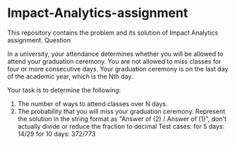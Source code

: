 # Impact-Analytics-assignment
This repository contains the problem and its solution of Impact Analytics assignment.
 Question

In a university, your attendance determines whether you will be allowed to attend your graduation ceremony.
You are not allowed to miss classes for four or more consecutive days.
Your graduation ceremony is on the last day of the academic year, which is the Nth day.

Your task is to determine the following:

1. The number of ways to attend classes over N days. 
2. The probability that you will miss your graduation ceremony. 
Represent the solution in the string format as "Answer of (2) / Answer of (1)", don't actually divide or reduce the fraction to decimal 
Test cases: for 5 days: 14/29 for 10 days: 372/773
